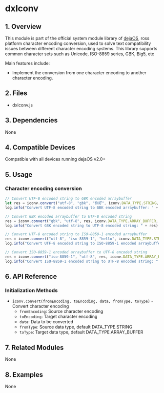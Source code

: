 # dxIconv

## 1. Overview

This module is part of the official system module library of [dejaOS](https://github.com/DejaOS/DejaOS), ross platform character encoding conversion, used to solve text compatibility issues between different character encoding systems. This library supports common character sets such as Unicode, ISO-8859 series, GBK, Big5, etc

Main features include:

- Implement the conversion from one character encoding to another character encoding.

## 2. Files

- dxIconv.js

## 3. Dependencies

None

## 4. Compatible Devices

Compatible with all devices running dejaOS v2.0+

## 5. Usage

### Character encoding conversion

```javascript
// Convert UTF-8 encoded string to GBK encoded arraybuffer
let res = iconv.convert("utf-8", "gbk", "你好", iconv.DATA_TYPE.STRING, iconv.DATA_TYPE.ARRAY_BUFFER)
log.info("Convert UTF-8 encoded string to GBK encoded arraybuffer: " + common.arrayBufferToHexString(res))

// Convert GBK encoded arraybuffer to UTF-8 encoded string
res = iconv.convert("gbk", "utf-8", res, iconv.DATA_TYPE.ARRAY_BUFFER, iconv.DATA_TYPE.STRING)
log.info("Convert GBK encoded string to UTF-8 encoded string: " + res)

// Convert UTF-8 encoded string to ISO-8859-1 encoded arraybuffer
res = iconv.convert("utf-8", "iso-8859-1", "hello", iconv.DATA_TYPE.STRING, iconv.DATA_TYPE.ARRAY_BUFFER)
log.info("Convert UTF-8 encoded string to ISO-8859-1 encoded arraybuffer: " + common.arrayBufferToHexString(res))

// Convert ISO-8859-1 encoded arraybuffer to UTF-8 encoded string
res = iconv.convert("iso-8859-1", "utf-8", res, iconv.DATA_TYPE.ARRAY_BUFFER, iconv.DATA_TYPE.STRING)
log.info("Convert ISO-8859-1 encoded string to UTF-8 encoded string: " + res)
```

## 6. API Reference

### Initialization Methods

- `iconv.convert(fromEncoding, toEncoding, data, fromType, toType)` - Convert character encoding
  - `fromEncoding`: Source character encoding
  - `toEncoding`: Target character encoding
  - `data`: Data to be converted
  - `fromType`: Source data type, default DATA_TYPE.STRING
  - `toType`: Target data type, default DATA_TYPE.ARRAY_BUFFER

## 7. Related Modules

None

## 8. Examples

None
